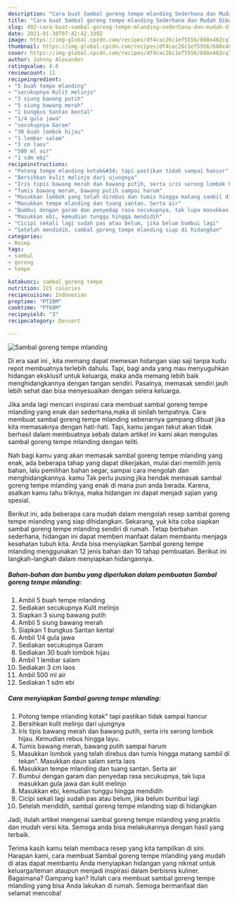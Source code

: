 ```yaml
---
description: "Cara buat Sambal goreng tempe mlanding Sederhana dan Mudah Dibuat"
title: "Cara buat Sambal goreng tempe mlanding Sederhana dan Mudah Dibuat"
slug: 402-cara-buat-sambal-goreng-tempe-mlanding-sederhana-dan-mudah-dibuat
date: 2021-01-30T07:42:42.339Z
image: https://img-global.cpcdn.com/recipes/df4cac26c1ef5556/680x482cq70/sambal-goreng-tempe-mlanding-foto-resep-utama.jpg
thumbnail: https://img-global.cpcdn.com/recipes/df4cac26c1ef5556/680x482cq70/sambal-goreng-tempe-mlanding-foto-resep-utama.jpg
cover: https://img-global.cpcdn.com/recipes/df4cac26c1ef5556/680x482cq70/sambal-goreng-tempe-mlanding-foto-resep-utama.jpg
author: Johnny Alexander
ratingvalue: 4.6
reviewcount: 11
recipeingredient:
- "5 buah tempe mlanding"
- "secukupnya Kulit melinjo"
- "3 siung bawang putih"
- "5 siung bawang merah"
- "1 bungkus Santan kental"
- "1/4 gula jawa"
- "secukupnya Garam"
- "30 buah lombok hijau"
- "1 lembar salam"
- "3 cm laos"
- "500 ml air"
- "1 sdm ebi"
recipeinstructions:
- "Potong tempe mlanding kotak&#34; tapi pastikan tidak sampai hancur"
- "Bersihkan kulit melinjo dari ujungnya"
- "Iris tipis bawang merah dan bawang putih, serta iris serong lombok hijau. Kemudian rebus hingga layu."
- "Tumis bawang merah, bawang putih sampai harum"
- "Masukkan lombok yang telah direbus dan tumis hingga matang sambil di tekan&#34;. Masukkan daun salam serta laos"
- "Masukkan tempe mlanding dan tuang santan. Serta air"
- "Bumbui dengan garam dan penyedap rasa secukupnya, tak lupa masukkan gula jawa dan kulit melinjo"
- "Masukkan ebi, kemudian tunggu hingga mendidih"
- "Cicipi sekali lagi sudah pas atau belum, jika belum bumbui lagi"
- "Setelah mendidih, sambal goreng tempe mlanding siap di hidangkan"
categories:
- Resep
tags:
- sambal
- goreng
- tempe

katakunci: sambal goreng tempe 
nutrition: 221 calories
recipecuisine: Indonesian
preptime: "PT20M"
cooktime: "PT60M"
recipeyield: "3"
recipecategory: Dessert

---
```



![Sambal goreng tempe mlanding](https://img-global.cpcdn.com/recipes/df4cac26c1ef5556/680x482cq70/sambal-goreng-tempe-mlanding-foto-resep-utama.jpg)

Di era  saat ini , kita memang dapat memesan hidangan siap saji tanpa kudu repot membuatnya terlebih dahulu. Tapi, bagi anda yang mau menyuguhkan hidangan eksklusif untuk keluarga, maka anda memang lebih baik menghidangkannya dengan tangan sendiri. Pasalnya, memasak sendiri jauh lebih sehat dan bisa menyesuaikan dengan selera keluarga.

Jika anda lagi mencari inspirasi cara membuat sambal goreng tempe mlanding yang enak dan sederhana,maka di sinilah tempatnya. Cara membuat sambal goreng tempe mlanding  sebenarnya gampang dibuat jika kita memasaknya dengan hati-hati. Tapi, kamu jangan takut akan tidak berhasil dalam membuatnya 
sebab dalam artikel ini kami akan mengulas sambal goreng tempe mlanding dengan teliti.  



Nah bagi kamu yang akan memasak sambal goreng tempe mlanding yang enak, ada beberapa tahap yang dapat dikerjakan, mulai dari memilih jenis bahan, lalu pemilihan bahan segar, sampai cara mengolah dan menghidangkannya. kamu Tak perlu pusing jika hendak memasak sambal goreng tempe mlanding yang enak di mana pun anda berada. Karena, asalkan kamu  tahu triknya, maka hidangan ini dapat menjadi sajian yang spesial.

Berikut ini, ada beberapa cara mudah dalam mengolah resep sambal goreng tempe mlanding yang siap dihidangkan. Sekarang, yuk kita coba siapkan sambal goreng tempe mlanding sendiri di rumah. Tetap berbahan sederhana, hidangan ini dapat memberi manfaat dalam membantu menjaga kesehatan tubuh kita. Anda bisa menyiapkan Sambal goreng tempe mlanding menggunakan 12 jenis bahan dan 10 tahap pembuatan. Berikut ini langkah-langkah dalam menyiapkan hidangannya.

<!--inarticleads1-->

##### Bahan-bahan dan bumbu yang diperlukan dalam pembuatan Sambal goreng tempe mlanding:

1. Ambil 5 buah tempe mlanding
1. Sediakan secukupnya Kulit melinjo
1. Siapkan 3 siung bawang putih
1. Ambil 5 siung bawang merah
1. Siapkan 1 bungkus Santan kental
1. Ambil 1/4 gula jawa
1. Sediakan secukupnya Garam
1. Sediakan 30 buah lombok hijau
1. Ambil 1 lembar salam
1. Sediakan 3 cm laos
1. Ambil 500 ml air
1. Sediakan 1 sdm ebi




<!--inarticleads2-->

##### Cara menyiapkan Sambal goreng tempe mlanding:

1. Potong tempe mlanding kotak&#34; tapi pastikan tidak sampai hancur
1. Bersihkan kulit melinjo dari ujungnya
1. Iris tipis bawang merah dan bawang putih, serta iris serong lombok hijau. Kemudian rebus hingga layu.
1. Tumis bawang merah, bawang putih sampai harum
1. Masukkan lombok yang telah direbus dan tumis hingga matang sambil di tekan&#34;. Masukkan daun salam serta laos
1. Masukkan tempe mlanding dan tuang santan. Serta air
1. Bumbui dengan garam dan penyedap rasa secukupnya, tak lupa masukkan gula jawa dan kulit melinjo
1. Masukkan ebi, kemudian tunggu hingga mendidih
1. Cicipi sekali lagi sudah pas atau belum, jika belum bumbui lagi
1. Setelah mendidih, sambal goreng tempe mlanding siap di hidangkan




Jadi, itulah artikel mengenai  sambal goreng tempe mlanding  yang praktis dan mudah versi kita. Semoga anda bisa melakukannya dengan hasil yang terbaik. 

Terima kasih kamu telah membaca resep yang kita tampilkan di sini. Harapan kami, cara membuat  Sambal goreng tempe mlanding yang mudah di atas dapat membantu Anda menyiapkan hidangan yang nikmat untuk keluarga/teman ataupun menjadi inspirasi dalam berbisnis kuliner. Bagaimana? Gampang kan? Itulah cara membuat sambal goreng tempe mlanding yang bisa Anda lakukan di rumah. Semoga bermanfaat dan selamat mencoba!

